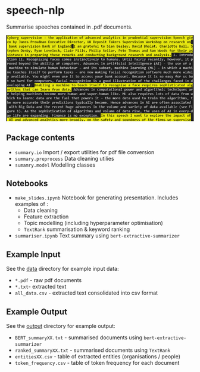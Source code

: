 # speech-nlp
Summarise speeches contained in .pdf documents.

![Example Output](img/example_output.png)

## Package contents
- `summary.io` Import / export utilities for pdf file conversion
- `summary.preprocess` Data cleaning utilies
- `sumamry.model` Modelling classes

## Notebooks
- `make_slides.ipynb` Notebook for generating presentation. Includes examples of :
  - Data cleaning
  - Feature extraction
  - Topic modelling (including hyperparameter optimisation)
  - `TextRank` summarisation & keyword ranking
- `summariser.ipynb` Text summary using `bert-extractive-summarizer`

## Example Input
See the [data](/data) directory for example input data:
- `*.pdf` - raw pdf documents
- `*.txt`- extracted text
- `all_data.csv` - extracted text consolidated into csv format

## Example Output
See the [output](/output) directory for example output:
- `BERT_summaryXX.txt` - summarised documents using `bert-extractive-summarizer`
- `ranked_summaryXX.txt` - summarised documents using `TextRank`
- `entitiesXX.csv` - table of extracted entities (organisations / people)
- `token_frequency.csv` - table of token frequency for each document

